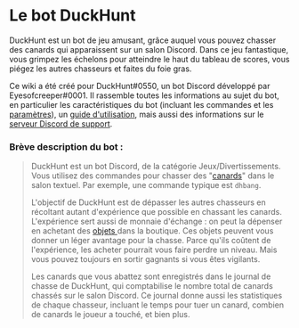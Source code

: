 # Le bot DuckHunt

DuckHunt est un bot de jeu amusant, grâce auquel vous pouvez chasser des canards qui apparaissent sur un salon Discord. Dans ce jeu fantastique, vous grimpez les échelons pour atteindre le haut du tableau de scores, vous piégez les autres chasseurs et faites du foie gras.

Ce wiki a été créé pour DuckHunt\#0550, un bot Discord développé par Eyesofcreeper\#0001. Il rassemble toutes les informations au sujet du bot, en particulier les caractéristiques du bot \(incluant les commandes et les [paramètres](bot-administration/edit-settings-settings-list.md)\), un [guide d'utilisation](bot-administration/command-list.md), mais aussi des informations sur le [serveur Discord de support](support-server/how-to-join.md).

### Brève description du bot :

> DuckHunt est un bot Discord, de la catégorie Jeux/Divertissements. Vous utilisez des commandes pour chasser des "[canards](players-guide/types-of-ducks.md)" dans le salon textuel. Par exemple, une commande typique est `dhbang`. 
>
> L'objectif de DuckHunt est de dépasser les autres chasseurs en récoltant autant d'expérience que possible en chassant les canards. L'expérience sert aussi de monnaie d'échange : on peut la dépenser en achetant des [objets ](players-guide/store-items.md)dans la boutique. Ces objets peuvent vous donner un léger avantage pour la chasse. Parce qu'ils coûtent de l'expérience, les acheter pourrait vous faire perdre un niveau. Mais vous pouvez toujours en sortir gagnants si vous êtes vigilants.
>
> Les canards que vous abattez sont enregistrés dans le journal de chasse de DuckHunt, qui comptabilise le nombre total de canards chassés sur le salon Discord. Ce journal donne aussi les statistiques de chaque chasseur, incluant le temps pour tuer un canard, combien de canards le joueur a touché, et bien plus.

